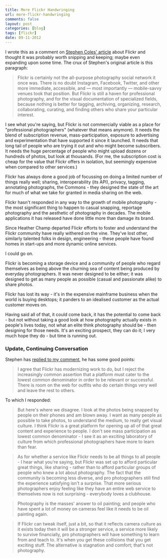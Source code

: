 ```yaml
---
title: More Flickr Handwringing
url: more-flickr-handwringing
comments: false
layout: post
categories: [blog]
tags: [flickr]
date: 09-11-2012
---
```

I wrote this as a comment on <a href="http://stewf.tumblr.com/post/35334085915/flickr-is-dead-long-live-flickr">Stephen Coles' article</a> about Flickr and thought it was probably worth snipping and keeping; maybe even expanding upon some time. The crux of Stephen's original article is this paragraph:

> Flickr is certainly not the all-purpose photography social network it once was. There is no doubt Instagram, Facebook, Twitter, and other more immediate, accessible, and — most importantly — mobile-savvy venues took that position. But Flickr is still a haven for professional photography, and for the visual documentation of specialized fields, because nothing is better for tagging, archiving, organizing, research, collaborating, curating, and finding others who share your particular interest. 

I see what you're saying, but Flickr is not commercially viable as a place for "professional photographers" (whatever that means anymore). It needs the blend of subscription revenue, mass-participation, exposure to advertising and experimentation that have supported it since it launched. It needs that long tail of people who are trying it out and who might become subscribers. It needs the huge percentage of people who might upload dozens or hundreds of photos, but look at thousands. (For me, the subscription cost is cheap for the value that Flickr offers in isolation, but seemingly expensive when compared to other services.)

Flickr has always done a good job of focussing on doing a limited number of things really well; sharing, interoperability (its API), privacy, tagging, annotating photographs, the Commons - they designed the state of the art for much of what we take for granted in media sharing on the web. 

Flickr hasn't responded in any way to the growth of mobile photography - the most significant thing to happen to casual snapping, reportage photography and the aesthetic of photography in decades. The mobile applications it has released have done little more than damage its brand.

Since Heather Champ departed Flickr efforts to foster and understand the Flickr community have really withered on the vine. They've lost other, similarly talented folks in design, engineering - these people have found homes in start-ups and more dynamic online services. 

I could go on. 

Flickr is becoming a storage device and a community of people who regard themselves as being above the churning sea of content being produced by everyday photographers. It was never designed to be either; it was designed to get as many people as possible (casual and passionate alike) to share photos. 

Flickr has lost its way - it's in the expensive mainframe business when the world is buying desktops; it panders to an idealised customer as the actual customer moves on. 

Having said all of that, it could come back, it has the potential to come back - but not without taking a good look at how photography actually exists in people's lives today, not what an elite think photography should be - then designing for those needs. It's an exciting prospect, they can do it; I very much hope they do - but time is running out.

### Update, Continuing Conversation
Stephen has <a href="http://stewf.tumblr.com/post/35334085915/flickr-is-dead-long-live-flickr">replied to my comment</a>, he has some good points:

> I agree that Flickr has modernizing work to do, but I reject the increasingly common assertion that a platform must cater to the lowest common denominator in order to be relevant or successful. There is room on the web for outfits who do certain things very well and leave the rest to others.

To which I responded:

> But here's where we disagree. I look at the photos being snapped by people on their phones and am blown away. I want as many people as possible to take photos, to understand the medium, to really get visual culture. I think Flickr is a great platform for opening up all of that great content and experience to people. I don't see mass participation as lowest common denominator - I see it as an exciting laboratory of culture from which professional photographers have more to learn than fear.

> As for whether a service like Flickr needs to be all things to all people - I hear what you're saying, but Flickr was set up to afford particular great things, like sharing - rather than to afford particular groups of people who knew a lot about photography. The fact that the community is becoming less diverse, and pro photographers still find the experience satisfying isn't a surprise. That more serious photographers enjoy feeling like they have an entire web service to themselves now is not surprising - everybody loves a clubhouse.

> Photography is the masses' answer to oil painting; and people who have spent a lot of money on cameras feel like it needs to be oil painting again.

> If Flickr can tweak itself, just a bit, so that it reflects camera culture as it exists today then it will be a stronger service, a service more likely to survive financially, pro photographers will have something to learn from and teach to. It's when you get these collisions that you get exciting stuff. The alternative is stagnation and comfort; that's not photography.
